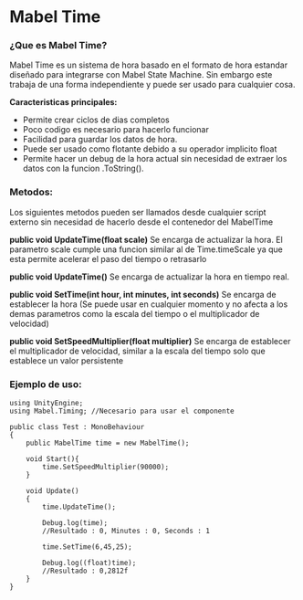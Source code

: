 # Mabel Time
### ¿Que es Mabel Time?
Mabel Time es un sistema de hora basado en el formato de hora estandar diseñado para integrarse con Mabel State Machine.
Sin embargo este trabaja de una forma independiente y puede ser usado para cualquier cosa.

**Caracteristicas principales:**
- Permite crear ciclos de dias completos
- Poco codigo es necesario para hacerlo funcionar
- Facilidad para guardar los datos de hora.
- Puede ser usado como flotante debido a su operador implicito float
- Permite hacer un debug de la hora actual sin necesidad de extraer los datos con la funcion .ToString().
 
### **Metodos:**
Los siguientes metodos pueden ser llamados desde cualquier script externo sin necesidad de hacerlo desde el contenedor del MabelTime

**public void UpdateTime(float scale)**
Se encarga de actualizar la hora.
El parametro scale cumple una funcion similar al de Time.timeScale ya que esta permite acelerar el paso del tiempo o retrasarlo

**public void UpdateTime()**
Se encarga de actualizar la hora en tiempo real.

**public void SetTime(int hour, int minutes, int seconds)**
Se encarga de establecer la hora (Se puede usar en cualquier momento y no afecta a los demas parametros como la escala del tiempo o el multiplicador de velocidad)

**public void SetSpeedMultiplier(float multiplier)**
Se encarga de establecer el multiplicador de velocidad, similar a la escala del tiempo solo que establece un valor persistente

### **Ejemplo de uso:**

    using UnityEngine;
    using Mabel.Timing; //Necesario para usar el componente 

    public class Test : MonoBehaviour
    {
        public MabelTime time = new MabelTime();
        
        void Start(){
            time.SetSpeedMultiplier(90000);
        }
        
        void Update()
        {
            time.UpdateTime();
            
            Debug.log(time); 
            //Resultado : 0, Minutes : 0, Seconds : 1
            
            time.SetTime(6,45,25);
            
            Debug.log((float)time);
            //Resultado : 0,2812f
        }
    }

